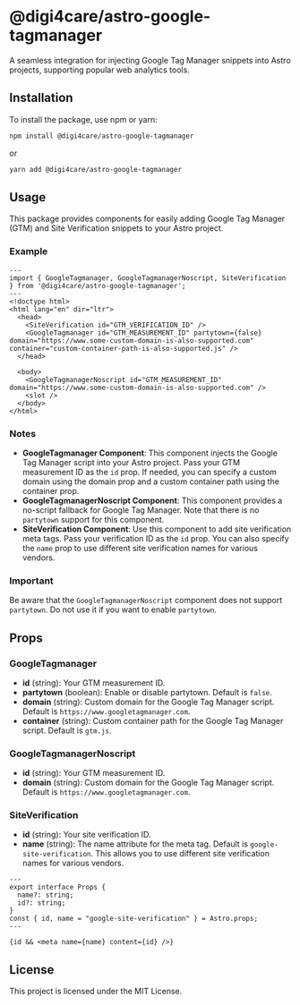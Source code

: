 # @digi4care/astro-google-tagmanager

A seamless integration for injecting Google Tag Manager snippets into Astro projects, supporting popular web analytics tools.

## Installation

To install the package, use npm or yarn:

```bash
npm install @digi4care/astro-google-tagmanager
```

or

```bash
yarn add @digi4care/astro-google-tagmanager
```

## Usage

This package provides components for easily adding Google Tag Manager (GTM) and Site Verification snippets to your Astro project.

### Example

```astro
---
import { GoogleTagmanager, GoogleTagmanagerNoscript, SiteVerification } from '@digi4care/astro-google-tagmanager';
---
<!doctype html>
<html lang="en" dir="ltr">
  <head>
    <SiteVerification id="GTM_VERIFICATION_ID" />
    <GoogleTagmanager id="GTM_MEASUREMENT_ID" partytown={false} domain="https://www.some-custom-domain-is-also-supported.com" container="custom-container-path-is-also-supported.js" />
  </head>

  <body>
    <GoogleTagmanagerNoscript id="GTM_MEASUREMENT_ID" domain="https://www.some-custom-domain-is-also-supported.com" />
    <slot />
  </body>
</html>
```

### Notes

- **GoogleTagmanager Component**: This component injects the Google Tag Manager script into your Astro project. Pass your GTM measurement ID as the `id` prop. If needed, you can specify a custom domain using the domain prop and a custom container path using the container prop.
- **GoogleTagmanagerNoscript Component**: This component provides a no-script fallback for Google Tag Manager. Note that there is no `partytown` support for this component.
- **SiteVerification Component**: Use this component to add site verification meta tags. Pass your verification ID as the `id` prop. You can also specify the `name` prop to use different site verification names for various vendors.

### Important

Be aware that the `GoogleTagmanagerNoscript` component does not support `partytown`. Do not use it if you want to enable `partytown`.

## Props

### GoogleTagmanager

- **id** (string): Your GTM measurement ID.
- **partytown** (boolean): Enable or disable partytown. Default is `false`.
- **domain** (string): Custom domain for the Google Tag Manager script. Default is `https://www.googletagmanager.com`.
- **container** (string): Custom container path for the Google Tag Manager script. Default is `gtm.js`.

### GoogleTagmanagerNoscript

- **id** (string): Your GTM measurement ID.
- **domain** (string): Custom domain for the Google Tag Manager script. Default is `https://www.googletagmanager.com`.

### SiteVerification

- **id** (string): Your site verification ID.
- **name** (string): The name attribute for the meta tag. Default is `google-site-verification`. This allows you to use different site verification names for various vendors.

```astro
---
export interface Props {
  name?: string;
  id?: string;
}
const { id, name = "google-site-verification" } = Astro.props;
---

{id && <meta name={name} content={id} />}
```

## License

This project is licensed under the MIT License.
